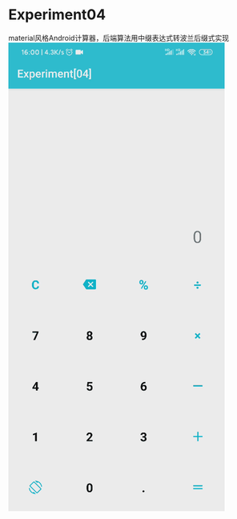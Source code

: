 # Experiment04
material风格Android计算器，后端算法用中缀表达式转波兰后缀式实现
![image](https://github.com/972784674t/Experiment04/blob/master/images/0121.gif)
